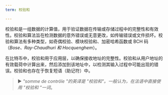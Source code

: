```yaml
---
term: 校验和

---
```

校验和是一组数据的计算值，用于验证数据在传输或存储过程中的完整性和有效性。校验和算法旨在检测数据的意外错误或无意更改，如传输错误或文件损坏。校验和算法有多种类型，如奇偶校验、模块校验和、加密哈希函数或 BCH 码（*Bose、Ray-Chaudhuri 和 Hocquenghem*）。

在比特币中，校验和用于应用层，以确保接收地址的完整性。校验和从用户地址的有效载荷中计算出来，然后添加到该地址中，以检测其输入过程中可能出现的错误。校验和也存在于恢复短语（助记符）中。

> ► *"somme de contrôle "的英译是 "校验和"。一般认为，在法语中直接使用 "校验和 "一词*。